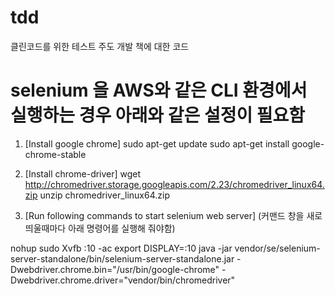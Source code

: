 # tdd
클린코드를 위한 테스트 주도 개발 책에 대한 코드 

# selenium 을 AWS와 같은 CLI 환경에서 실행하는 경우 아래와 같은 설정이 필요함 
1. [Install google chrome]
sudo apt-get update
sudo apt-get install google-chrome-stable

2. [Install chrome-driver]
wget http://chromedriver.storage.googleapis.com/2.23/chromedriver_linux64.zip
unzip chromedriver_linux64.zip

3. [Run following commands to start selenium web server]
(커맨드 창을 새로 띄울때마다 아래 명령어를 실행해 줘야함)

nohup sudo Xvfb :10 -ac
export DISPLAY=:10
java -jar vendor/se/selenium-server-standalone/bin/selenium-server-standalone.jar -Dwebdriver.chrome.bin="/usr/bin/google-chrome" -Dwebdriver.chrome.driver="vendor/bin/chromedriver"
